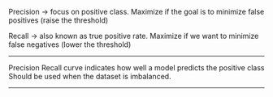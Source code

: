 
Precision -> focus on positive class. Maximize if the goal is to minimize false positives (raise the threshold)

Recall -> also known as true positive rate. Maximize if we want to minimize false negatives (lower the threshold)

---

Precision Recall curve indicates how well a model predicts the positive class
Should be used when the dataset is imbalanced.

---
